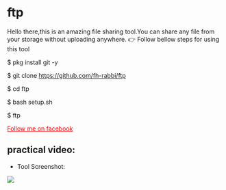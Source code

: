 # ftp
Hello there,this is an amazing file sharing tool.You can  share any file from your storage without uploading anywhere.
:point_right: Follow bellow steps for using this tool

 $ pkg install git -y 

 $ git clone https://github.com/fh-rabbi/ftp

 $ cd ftp

 $ bash setup.sh

 $ ftp

  <a style="color:red" href="https://www.facebook.com/fozley.rabbi">Follow me on facebook</a>

 ## practical video:  
- Tool Screenshot:

![](ft.png)
